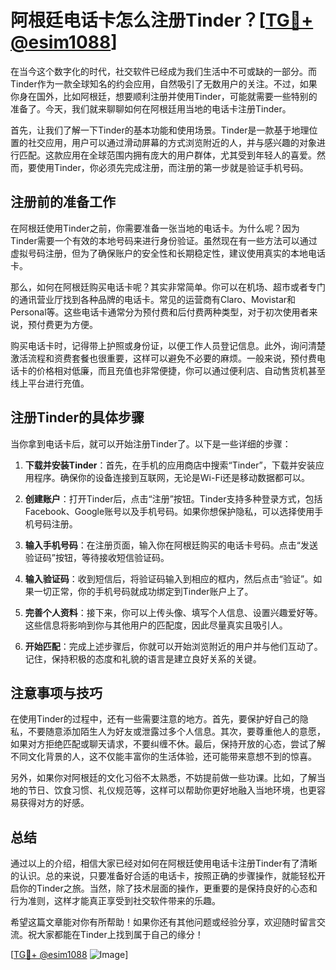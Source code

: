 # 阿根廷电话卡怎么注册Tinder？[[TG💪+ @esim1088](https://t.me/s/esim1088)]

在当今这个数字化的时代，社交软件已经成为我们生活中不可或缺的一部分。而Tinder作为一款全球知名的约会应用，自然吸引了无数用户的关注。不过，如果你身在国外，比如阿根廷，想要顺利注册并使用Tinder，可能就需要一些特别的准备了。今天，我们就来聊聊如何在阿根廷用当地的电话卡注册Tinder。

首先，让我们了解一下Tinder的基本功能和使用场景。Tinder是一款基于地理位置的社交应用，用户可以通过滑动屏幕的方式浏览附近的人，并与感兴趣的对象进行匹配。这款应用在全球范围内拥有庞大的用户群体，尤其受到年轻人的喜爱。然而，要使用Tinder，你必须先完成注册，而注册的第一步就是验证手机号码。

## 注册前的准备工作

在阿根廷使用Tinder之前，你需要准备一张当地的电话卡。为什么呢？因为Tinder需要一个有效的本地号码来进行身份验证。虽然现在有一些方法可以通过虚拟号码注册，但为了确保账户的安全性和长期稳定性，建议使用真实的本地电话卡。

那么，如何在阿根廷购买电话卡呢？其实非常简单。你可以在机场、超市或者专门的通讯营业厅找到各种品牌的电话卡。常见的运营商有Claro、Movistar和Personal等。这些电话卡通常分为预付费和后付费两种类型，对于初次使用者来说，预付费更为方便。

购买电话卡时，记得带上护照或身份证，以便工作人员登记信息。此外，询问清楚激活流程和资费套餐也很重要，这样可以避免不必要的麻烦。一般来说，预付费电话卡的价格相对低廉，而且充值也非常便捷，你可以通过便利店、自动售货机甚至线上平台进行充值。

## 注册Tinder的具体步骤

当你拿到电话卡后，就可以开始注册Tinder了。以下是一些详细的步骤：

1. **下载并安装Tinder**：首先，在手机的应用商店中搜索“Tinder”，下载并安装应用程序。确保你的设备连接到互联网，无论是Wi-Fi还是移动数据都可以。

2. **创建账户**：打开Tinder后，点击“注册”按钮。Tinder支持多种登录方式，包括Facebook、Google账号以及手机号码。如果你想保护隐私，可以选择使用手机号码注册。

3. **输入手机号码**：在注册页面，输入你在阿根廷购买的电话卡号码。点击“发送验证码”按钮，等待接收短信验证码。

4. **输入验证码**：收到短信后，将验证码输入到相应的框内，然后点击“验证”。如果一切正常，你的手机号码就成功绑定到Tinder账户上了。

5. **完善个人资料**：接下来，你可以上传头像、填写个人信息、设置兴趣爱好等。这些信息将影响到你与其他用户的匹配度，因此尽量真实且吸引人。

6. **开始匹配**：完成上述步骤后，你就可以开始浏览附近的用户并与他们互动了。记住，保持积极的态度和礼貌的语言是建立良好关系的关键。

## 注意事项与技巧

在使用Tinder的过程中，还有一些需要注意的地方。首先，要保护好自己的隐私，不要随意添加陌生人为好友或泄露过多个人信息。其次，要尊重他人的意愿，如果对方拒绝匹配或聊天请求，不要纠缠不休。最后，保持开放的心态，尝试了解不同文化背景的人，这不仅能丰富你的生活体验，还可能带来意想不到的惊喜。

另外，如果你对阿根廷的文化习俗不太熟悉，不妨提前做一些功课。比如，了解当地的节日、饮食习惯、礼仪规范等，这样可以帮助你更好地融入当地环境，也更容易获得对方的好感。

## 总结

通过以上的介绍，相信大家已经对如何在阿根廷使用电话卡注册Tinder有了清晰的认识。总的来说，只要准备好合适的电话卡，按照正确的步骤操作，就能轻松开启你的Tinder之旅。当然，除了技术层面的操作，更重要的是保持良好的心态和行为准则，这样才能真正享受到社交软件带来的乐趣。

希望这篇文章能对你有所帮助！如果你还有其他问题或经验分享，欢迎随时留言交流。祝大家都能在Tinder上找到属于自己的缘分！

[[TG💪+ @esim1088](https://t.me/s/esim1088) ![Image](https://i.postimg.cc/4NQfJmqS/Snipaste-2025-05-13-00-14-12.png)]